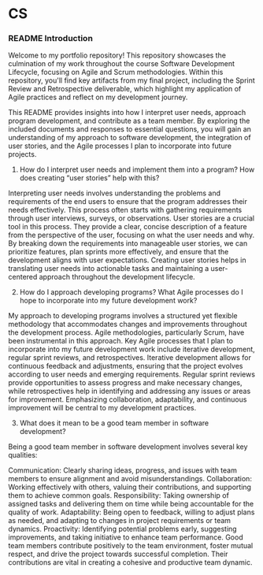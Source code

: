 # CS

### README Introduction

Welcome to my portfolio repository! This repository showcases the culmination of my work throughout the course Software Development Lifecycle, focusing on Agile and Scrum methodologies. Within this repository, you'll find key artifacts from my final project, including the Sprint Review and Retrospective deliverable, which highlight my application of Agile practices and reflect on my development journey.

This README provides insights into how I interpret user needs, approach program development, and contribute as a team member. By exploring the included documents and responses to essential questions, you will gain an understanding of my approach to software development, the integration of user stories, and the Agile processes I plan to incorporate into future projects. 

1. How do I interpret user needs and implement them into a program? How does creating “user stories” help with this?

Interpreting user needs involves understanding the problems and requirements of the end users to ensure that the program addresses their needs effectively. This process often starts with gathering requirements through user interviews, surveys, or observations. User stories are a crucial tool in this process. They provide a clear, concise description of a feature from the perspective of the user, focusing on what the user needs and why. By breaking down the requirements into manageable user stories, we can prioritize features, plan sprints more effectively, and ensure that the development aligns with user expectations. Creating user stories helps in translating user needs into actionable tasks and maintaining a user-centered approach throughout the development lifecycle.

2. How do I approach developing programs? What Agile processes do I hope to incorporate into my future development work?

My approach to developing programs involves a structured yet flexible methodology that accommodates changes and improvements throughout the development process. Agile methodologies, particularly Scrum, have been instrumental in this approach. Key Agile processes that I plan to incorporate into my future development work include iterative development, regular sprint reviews, and retrospectives. Iterative development allows for continuous feedback and adjustments, ensuring that the project evolves according to user needs and emerging requirements. Regular sprint reviews provide opportunities to assess progress and make necessary changes, while retrospectives help in identifying and addressing any issues or areas for improvement. Emphasizing collaboration, adaptability, and continuous improvement will be central to my development practices.

3. What does it mean to be a good team member in software development?

Being a good team member in software development involves several key qualities:

Communication: Clearly sharing ideas, progress, and issues with team members to ensure alignment and avoid misunderstandings.
Collaboration: Working effectively with others, valuing their contributions, and supporting them to achieve common goals.
Responsibility: Taking ownership of assigned tasks and delivering them on time while being accountable for the quality of work.
Adaptability: Being open to feedback, willing to adjust plans as needed, and adapting to changes in project requirements or team dynamics.
Proactivity: Identifying potential problems early, suggesting improvements, and taking initiative to enhance team performance.
Good team members contribute positively to the team environment, foster mutual respect, and drive the project towards successful completion. Their contributions are vital in creating a cohesive and productive team dynamic.
